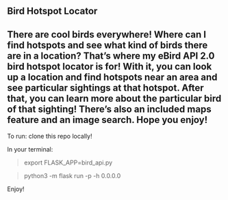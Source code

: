 Bird Hotspot Locator
--
There are cool birds everywhere! Where can I find hotspots and see what kind of birds there are in a location? That’s where my eBird API 2.0 bird hotspot locator is for! With it, you can look up a location and find hotspots near an area and see particular sightings at that hotspot. After that, you can learn more about the particular bird of that sighting! There’s also an included maps feature and an image search. Hope you enjoy!
--
To run:
clone this repo locally!

In your terminal:

> export FLASK_APP=bird_api.py

> python3 -m flask run -p <port number> -h 0.0.0.0
  
Enjoy!


